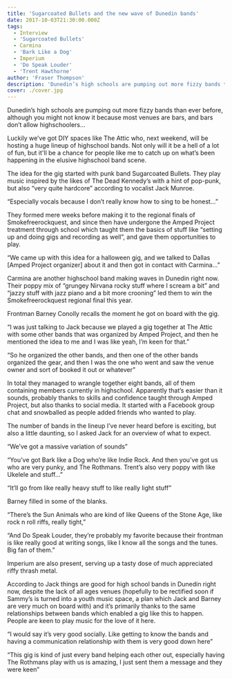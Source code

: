 ```yaml
---
title: 'Sugarcoated Bullets and the new wave of Dunedin bands'
date: 2017-10-03T21:30:00.000Z
tags:
  - Interview
  - 'Sugarcoated Bullets'
  - Carmina
  - 'Bark Like a Dog'
  - Imperium
  - 'Do Speak Louder'
  - 'Trent Hawthorne'
author: 'Fraser Thompson'
description: 'Dunedin’s high schools are pumping out more fizzy bands than ever before, although you might not know it because most venues are bars, and bars don’t allow highschoolers...'
cover: ./cover.jpg
---
```


Dunedin’s high schools are pumping out more fizzy bands than ever before, although you might not know it because most venues are bars, and bars don’t allow highschoolers...

Luckily we’ve got DIY spaces like The Attic who, next weekend, will be hosting a huge lineup of highschool bands. Not only will it be a hell of a lot of fun, but it'll be a chance for people like me to catch up on what’s been happening in the elusive highschool band scene.

The idea for the gig started with punk band Sugarcoated Bullets. They play music inspired by the likes of The Dead Kennedy’s with a hint of pop-punk, but also “very quite hardcore” according to vocalist Jack Munroe.

“Especially vocals because I don’t really know how to sing to be honest...”

They formed mere weeks before making it to the regional finals of Smokefreerockquest, and since then have undergone the Amped Project treatment through school which taught them the basics of stuff like “setting up and doing gigs and recording as well”, and gave them opportunities to play.

“We came up with this idea for a halloween gig, and we talked to Dallas [Amped Project organizer] about it and then got in contact with Carmina...”

Carmina are another highschool band making waves in Dunedin right now. Their poppy mix of “grungey Nirvana rocky stuff where I scream a bit” and “jazzy stuff with jazz piano and a bit more crooning” led them to win the Smokefreerockquest regional final this year.

Frontman Barney Conolly recalls the moment he got on board with the gig.

“I was just talking to Jack because we played a gig together at The Attic with some other bands that was organized by Amped Project, and then he mentioned the idea to me and I was like yeah, I’m keen for that.”

“So he organized the other bands, and then one of the other bands organized the gear, and then I was the one who went and saw the venue owner and sort of booked it out or whatever”

In total they managed to wrangle together eight bands, all of them containing members currently in highschool. Apparently that’s easier than it sounds, probably thanks to skills and confidence taught through Amped Project, but also thanks to social media. It started with a Facebook group chat and snowballed as people added friends who wanted to play.

The number of bands in the lineup I’ve never heard before is exciting, but also a little daunting, so I asked Jack for an overview of what to expect.

“We’ve got a massive variation of sounds”

“You’ve got Bark like a Dog who’re like Indie Rock. And then you’ve got us who are very punky, and The Rothmans. Trent’s also very poppy with like Ukelele and stuff...”

“It’ll go from like really heavy stuff to like really light stuff”

Barney filled in some of the blanks.

“There’s the Sun Animals who are kind of like Queens of the Stone Age, like rock n roll riffs, really tight,”

“And Do Speak Louder, they’re probably my favorite because their frontman is like really good at writing songs, like I know all the songs and the tunes. Big fan of them.”

Imperium are also present, serving up a tasty dose of much appreciated riffy thrash metal.

According to Jack things are good for high school bands in Dunedin right now, despite the lack of all ages venues (hopefully to be rectified soon if Sammy’s is turned into a youth music space, a plan which Jack and Barney are very much on board with) and it’s primarily thanks to the same relationships between bands which enabled a gig like this to happen. People are keen to play music for the love of it here.

“I would say it’s very good socially. Like getting to know the bands and having a communication relationship with them is very good down here”

“This gig is kind of just every band helping each other out, especially having The Rothmans play with us is amazing, I just sent them a message and they were keen”
